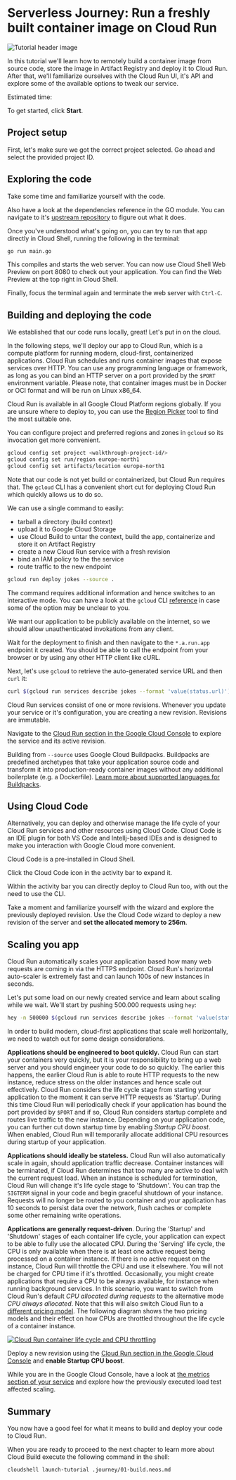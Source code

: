 <walkthrough-metadata>
  <meta name="title" content="Serverless Journey>: Run a freshly built container image on Cloud Run" />
  <meta name="description" content="Learn how to build, containerize, store and deploy a container image to Google Cloud Run." />
  <meta name="keywords" content="deploy, containers, console, run" />
</walkthrough-metadata>

# Serverless Journey: Run a freshly built container image on Cloud Run

![Tutorial header image](https://storage.googleapis.com/gweb-cloudblog-publish/images/retail_2022_XfdMe3d.max-700x700.jpg)

In this tutorial we'll learn how to remotely build a container image from source code, store the image in Artifact Registry and deploy it to Cloud Run. After that, we'll familiarize ourselves with the Cloud Run UI, it's API and explore some of the available options to tweak our service.

<walkthrough-tutorial-difficulty difficulty="2"></walkthrough-tutorial-difficulty>

Estimated time:
<walkthrough-tutorial-duration duration="30"></walkthrough-tutorial-duration>

To get started, click **Start**.

## Project setup

First, let's make sure we got the correct project selected. Go ahead and select the provided project ID.

<walkthrough-project-setup billing="true"></walkthrough-project-setup>

<walkthrough-enable-apis apis="cloudbuild.googleapis.com,
run.googleapis.com,
artifactregistry.googleapis.com">
</walkthrough-enable-apis>

## Exploring the code

Take some time and 
<walkthrough-editor-open-file filePath="cloudshell_open/serverless/main.go">
familiarize yourself with the code.
</walkthrough-editor-open-file>

Also have a look at the dependencies reference in the GO module. You can navigate to it's [upstream repository](https://github.com/helloworlddan/tortune) to figure out what it does.

Once you've understood what's going on, you can try to run that app directly in Cloud Shell, running the following in the terminal:

```bash
go run main.go
```

This compiles and starts the web server. You can now use Cloud Shell Web Preview on port 8080 to check out your application. You can find the Web Preview <walkthrough-web-preview-icon></walkthrough-web-preview-icon> at the top right in Cloud Shell.

Finally, focus the terminal again and terminate the web server with `Ctrl-C`.

## Building and deploying the code

We established that our code runs locally, great! Let's put in on the cloud.

<!-- TODO, verify OCI -->
In the following steps, we'll deploy our app to Cloud Run, which is a compute platform for running modern, cloud-first, containerized applications. Cloud Run schedules and runs container images that expose services over HTTP. You can use any programming language or framework, as long as you can bind an HTTP server on a port provided by the `$PORT` environment variable.  Please note, that container images must be in Docker or OCI format and will be run on Linux x86_64.

Cloud Run is available in all Google Cloud Platform regions globally. If you are unsure where to deploy to, you can use the [Region Picker](https://cloud.withgoogle.com/region-picker/) tool to find the most suitable one.

You can configure project and preferred regions and zones in `gcloud` so its invocation get more convenient.

```bash
gcloud config set project <walkthrough-project-id/>
gcloud config set run/region europe-north1 
gcloud config set artifacts/location europe-north1 
```

Note that our code is not yet build or containerized, but Cloud Run requires that.
The `gcloud` CLI has a convenient short cut for deploying Cloud Run which quickly allows us to do so.

We can use a single command to easily:
- tarball a directory (build context)
- upload it to Google Cloud Storage
- use Cloud Build to untar the context, build the app, containerize and store it on Artifact Registry
- create a new Cloud Run service with a fresh revision
- bind an IAM policy to the the service
- route traffic to the new endpoint

```bash
gcloud run deploy jokes --source .
```

The command requires additional information and hence switches to an interactive mode. You can have a look at the `gcloud` CLI [reference](https://cloud.google.com/sdk/gcloud/reference/run/deploy) in case some of the option may be unclear to you.

We want our application to be publicly available on the internet, so we should allow unauthenticated invokations from any client.

Wait for the deployment to finish and then navigate to the `*.a.run.app` endpoint it created. You should be able to call the endpoint from your browser or by using any other HTTP client like cURL.

Next, let's use `gcloud` to retrieve the auto-generated service URL and then `curl` it:

```bash
curl $(gcloud run services describe jokes --format 'value(status.url)')
```

Cloud Run services consist of one or more revisions. Whenever you update your service or it's configuration, you are creating a new revision. Revisions are immutable.

Navigate to the [Cloud Run section in the Google Cloud Console](https://console.cloud.google.com/run) to explore the service and its active revision.

Building from `--source` uses Google Cloud Buildpacks. Buildpacks are predefined archetypes that take your application source code and transform it into production-ready container images without any additional boilerplate (e.g. a Dockerfile).
[Learn more about supported languages for Buildpacks](https://cloud.google.com/run/docs/deploying-source-code).

## Using Cloud Code 

Alternatively, you can deploy and otherwise manage the life cycle of your Cloud Run services and other resources using Cloud Code.
Cloud Code is an IDE plugin for both VS Code and Intellj-based IDEs and is designed to make you interaction with Google Cloud more convenient.

Cloud Code is a pre-installed in Cloud Shell.

Click the
<walkthrough-editor-spotlight spotlightId="activity-bar-cloud-code">
Cloud Code icon in the activity bar
</walkthrough-editor-spotlight>
to expand it.

Within the activity bar
<walkthrough-editor-spotlight spotlightId="cloud-code-cloud-run-deploy">
you can directly deploy to Cloud Run
</walkthrough-editor-spotlight>
too, with out the need to use the CLI.

Take a moment and familiarize yourself with the wizard and explore the previously deployed revision. Use the Cloud Code wizard to deploy a new revision of the server and **set the allocated memory to 256m**.

## Scaling you app

Cloud Run automatically scales your application based how many web requests are coming in via the HTTPS endpoint. Cloud Run's horizontal auto-scaler is extremely fast and can launch 100s of new instances in seconds.

Let's put some load on our newly created service and learn about scaling while we wait. We'll start by pushing 500.000 requests using `hey`:

```bash
hey -n 500000 $(gcloud run services describe jokes --format 'value(status.url)')
```

In order to build modern, cloud-first applications that scale well horizontally, we need to watch out for some design considerations.

**Applications should be engineered to boot quickly.** Cloud Run can start your containers very quickly, but it is your responsibility to bring up a web server and you should engineer your code to do so quickly. The earlier this happens, the earlier Cloud Run is able to route HTTP requests to the new instance, reduce stress on the older instances and hence scale out effectively. Cloud Run considers the life cycle stage from starting your application to the moment it can serve HTTP requests as 'Startup'. During this time Cloud Run will periodically check if your application has bound the port provided by `$PORT` and if so, Cloud Run considers startup complete and routes live traffic to the new instance. Depending on your application code, you can further cut down startup time by enabling _Startup CPU boost_. When enabled, Cloud Run will temporarily allocate additional CPU resources during startup of your application.

**Applications should ideally be stateless.** Cloud Run will also automatically scale in again, should application traffic decrease. Container instances will be terminated, if Cloud Run determines that too many are active to deal with the current request load. When an instance is scheduled for termination, Cloud Run will change it's life cycle stage to 'Shutdown'. You can trap the `SIGTERM` signal in your code and begin graceful shutdown of your instance. Requests will no longer be routed to you container and your application has 10 seconds to persist data over the network, flush caches or complete some other remaining write operations.

**Applications are generally request-driven**. During the 'Startup' and 'Shutdown' stages of each container life cycle, your application can expect to be able to fully use the allocated CPU. During the 'Serving' life cycle, the CPU is only available when there is at least one active request being processed on a container instance. If there is no active request on the instance, Cloud Run will throttle the CPU and use it elsewhere. You will not be charged for CPU time if it's throttled. Occasionally, you might create applications that require a CPU to be always available, for instance when running background services. In this scenario, you want to switch from Cloud Run's default _CPU allocated during requests_ to the alternative mode _CPU always allocated_. Note that this will also switch Cloud Run to a [different pricing model](https://cloud.google.com/run/pricing#tables). The following diagram shows the two pricing models and their effect on how CPUs are throttled throughout the life cycle of a container instance.

[![Cloud Run container life cycle and CPU throttling](https://cloud.google.com/static/run/docs/images/run-cpu-allocation.svg)](https://cloud.google.com/static/run/docs/images/run-cpu-allocation.svg)

Deploy a new revision using the [Cloud Run section in the Google Cloud Console](https://console.cloud.google.com/run/deploy/europe-north1/jokes) and **enable Startup CPU boost**. 

While you are in the Google Cloud Console, have a look at [the metrics section of your service](https://console.cloud.google.com/run/detail/europe-north1/jokes/metrics) and explore how the previously executed load test affected scaling.

## Summary

You now have a good feel for what it means to build and deploy your code to Cloud Run.

<walkthrough-conclusion-trophy></walkthrough-conclusion-trophy>

When you are ready to proceed to the next chapter to learn more about Cloud Build execute the following command in the shell:

```bash
cloudshell launch-tutorial .journey/01-build.neos.md
```
